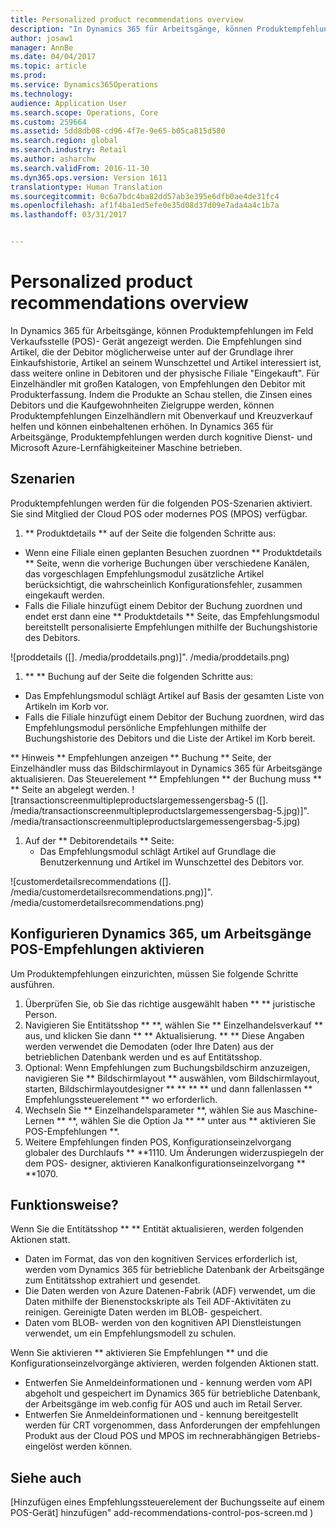 ```yaml
---
title: Personalized product recommendations overview
description: "In Dynamics 365 für Arbeitsgänge, können Produktempfehlungen im Feld Verkaufsstelle (POS)- Gerät angezeigt werden. Die Empfehlungen sind Artikel, die der Debitor möglicherweise unter auf der Grundlage ihrer Einkaufshistorie, Artikel an seinem Wunschzettel und Artikel interessiert ist, dass weitere online in Debitoren und der physische Filiale &quot;Eingekauft&quot;. Für Einzelhändler mit großen Katalogen, von Empfehlungen den Debitor mit Produkterfassung. Indem die Produkte an Schau stellen, die Zinsen eines Debitors und die Kaufgewohnheiten Zielgruppe werden, können Produktempfehlungen Einzelhändlern mit Obenverkauf und Kreuzverkauf helfen und können einbehaltenen erhöhen. In Dynamics 365 für Arbeitsgänge, Produktempfehlungen werden durch kognitive Dienst- und Microsoft Azure-Lernfähigkeiteiner Maschine betrieben."
author: josaw1
manager: AnnBe
ms.date: 04/04/2017
ms.topic: article
ms.prod: 
ms.service: Dynamics365Operations
ms.technology: 
audience: Application User
ms.search.scope: Operations, Core
ms.custom: 259664
ms.assetid: 5dd8db08-cd96-4f7e-9e65-b05ca815d580
ms.search.region: global
ms.search.industry: Retail
ms.author: asharchw
ms.search.validFrom: 2016-11-30
ms.dyn365.ops.version: Version 1611
translationtype: Human Translation
ms.sourcegitcommit: 0c6a7bdc4ba82dd57ab3e395e6dfb0ae4de31fc4
ms.openlocfilehash: af1f4ba1ed5efe0e35d08d37d09e7ada4a4c1b7a
ms.lasthandoff: 03/31/2017


---
```


# <a name="personalized-product-recommendations-overview"></a>Personalized product recommendations overview

In Dynamics 365 für Arbeitsgänge, können Produktempfehlungen im Feld Verkaufsstelle (POS)- Gerät angezeigt werden. Die Empfehlungen sind Artikel, die der Debitor möglicherweise unter auf der Grundlage ihrer Einkaufshistorie, Artikel an seinem Wunschzettel und Artikel interessiert ist, dass weitere online in Debitoren und der physische Filiale "Eingekauft". Für Einzelhändler mit großen Katalogen, von Empfehlungen den Debitor mit Produkterfassung. Indem die Produkte an Schau stellen, die Zinsen eines Debitors und die Kaufgewohnheiten Zielgruppe werden, können Produktempfehlungen Einzelhändlern mit Obenverkauf und Kreuzverkauf helfen und können einbehaltenen erhöhen. In Dynamics 365 für Arbeitsgänge, Produktempfehlungen werden durch kognitive Dienst- und Microsoft Azure-Lernfähigkeiteiner Maschine betrieben.

<a name="scenarios"></a>Szenarien
---------

Produktempfehlungen werden für die folgenden POS-Szenarien aktiviert. Sie sind Mitglied der Cloud POS oder modernes POS (MPOS) verfügbar.

1.  ** Produktdetails ** auf der Seite die folgenden Schritte aus:

-   Wenn eine Filiale einen geplanten Besuchen zuordnen ** Produktdetails ** Seite, wenn die vorherige Buchungen über verschiedene Kanälen, das vorgeschlagen Empfehlungsmodul zusätzliche Artikel berücksichtigt, die wahrscheinlich Konfigurationsfehler, zusammen eingekauft werden.
-   Falls die Filiale hinzufügt einem Debitor der Buchung zuordnen und endet erst dann eine ** Produktdetails ** Seite, das Empfehlungsmodul bereitstellt personalisierte Empfehlungen mithilfe der Buchungshistorie des Debitors.

![proddetails ([]. /media/proddetails.png)]". /media/proddetails.png)

1.  ** ** Buchung auf der Seite die folgenden Schritte aus:

-   Das Empfehlungsmodul schlägt Artikel auf Basis der gesamten Liste von Artikeln im Korb vor.
-   Falls die Filiale hinzufügt einem Debitor der Buchung zuordnen, wird das Empfehlungsmodul persönliche Empfehlungen mithilfe der Buchungshistorie des Debitors und die Liste der Artikel im Korb bereit.

** Hinweis ** Empfehlungen anzeigen ** Buchung ** Seite, der Einzelhändler muss das Bildschirmlayout in Dynamics 365 für Arbeitsgänge aktualisieren. Das Steuerelement ** Empfehlungen ** der Buchung muss ** ** Seite an abgelegt werden. ![transactionscreenmultipleproductslargemessengersbag-5 ([]. /media/transactionscreenmultipleproductslargemessengersbag-5.jpg)]". /media/transactionscreenmultipleproductslargemessengersbag-5.jpg)

1.  Auf der ** Debitorendetails ** Seite:
    -   Das Empfehlungsmodul schlägt Artikel auf Grundlage die Benutzerkennung und Artikel im Wunschzettel des Debitors vor.

![customerdetailsrecommendations ([]. /media/customerdetailsrecommendations.png)]". /media/customerdetailsrecommendations.png)

## <a name="configure-dynamics-365-for-operations-to-enable-pos-recommendations"></a>Konfigurieren Dynamics 365, um Arbeitsgänge POS-Empfehlungen aktivieren
Um Produktempfehlungen einzurichten, müssen Sie folgende Schritte ausführen.

1.  Überprüfen Sie, ob Sie das richtige ausgewählt haben ** ** juristische Person.
2.  Navigieren Sie Entitätsshop ** **, wählen Sie ** Einzelhandelsverkauf ** aus, und klicken Sie dann ** ** Aktualisierung. ** ** Diese Angaben werden verwendet die Demodaten (oder Ihre Daten) aus der betrieblichen Datenbank werden und es auf Entitätsshop.
3.  Optional: Wenn Empfehlungen zum Buchungsbildschirm anzuzeigen, navigieren Sie ** Bildschirmlayout ** auswählen, vom Bildschirmlayout, starten, Bildschirmlayoutdesigner ** ** ** ** und dann fallenlassen ** Empfehlungssteuerelement ** wo erforderlich.
4.  Wechseln Sie ** Einzelhandelsparameter **, wählen Sie aus Maschine-Lernen ** **, wählen Sie die Option Ja ** ** unter aus ** aktivieren Sie POS-Empfehlungen **.
5.  Weitere Empfehlungen finden POS, Konfigurationseinzelvorgang globaler des Durchlaufs ** **1110. Um Änderungen widerzuspiegeln der dem POS- designer, aktivieren Kanalkonfigurationseinzelvorgang ** **1070.

## <a name="how-does-it-work"></a>[]()[]() Funktionsweise?
Wenn Sie die Entitätsshop ** ** Entität aktualisieren, werden folgenden Aktionen statt.

-   Daten im Format, das von den kognitiven Services erforderlich ist, werden vom Dynamics 365 für betriebliche Datenbank der Arbeitsgänge zum Entitätsshop extrahiert und gesendet.
-   Die Daten werden von Azure Datenen-Fabrik (ADF) verwendet, um die Daten mithilfe der Bienenstockskripte als Teil ADF-Aktivitäten zu reinigen. Gereinigte Daten werden im BLOB- gespeichert.
-   Daten vom BLOB- werden von den kognitiven API Dienstleistungen verwendet, um ein Empfehlungsmodell zu schulen.

Wenn Sie aktivieren ** aktivieren Sie Empfehlungen ** und die Konfigurationseinzelvorgänge aktivieren, werden folgenden Aktionen statt.

-   Entwerfen Sie Anmeldeinformationen und - kennung werden vom API abgeholt und gespeichert im Dynamics 365 für betriebliche Datenbank, der Arbeitsgänge im web.config für AOS und auch im Retail Server.
-   Entwerfen Sie Anmeldeinformationen und - kennung bereitgestellt werden für CRT vorgenommen, dass Anforderungen der empfehlungen Produkt aus der Cloud POS und MPOS im rechnerabhängigen Betriebs- eingelöst werden können.


<a name="see-also"></a>Siehe auch
--------

[Hinzufügen eines Empfehlungssteuerelement der Buchungsseite auf einem POS-Gerät] hinzufügen" add-recommendations-control-pos-screen.md )


